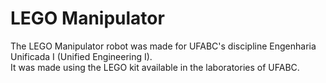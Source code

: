 # LEGO Manipulator
The LEGO Manipulator robot was made for UFABC's discipline Engenharia Unificada I (Unified Engineering I).\
It was made using the LEGO kit available in the laboratories of UFABC.
